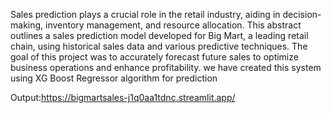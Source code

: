 Sales prediction plays a crucial role in the retail industry, aiding in decision-making, inventory management, and resource allocation. This abstract outlines a sales prediction model developed for Big Mart, a leading retail chain, using historical sales data and various predictive techniques. The goal of this project was to accurately forecast future sales to optimize business operations and enhance profitability.
we have created this system using XG Boost Regressor algorithm for prediction

Output:https://bigmartsales-j1q0aa1tdnc.streamlit.app/
